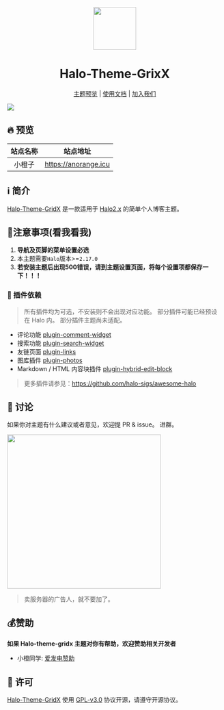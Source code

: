 <div align="center">
<!-- 主题Logo -->
<img width="100px" src="https://img.picui.cn/free/2024/07/02/6683c35eec355.png">
<!-- 主题名称 -->
<h1>Halo-Theme-GrixX</h1>
<!-- 快捷导航 -->
<p align="center">

[主题预览](#-预览) | [使用文档](https://github.com/cyx614997005/halo-theme-gridx) | [加入我们](#-讨论)

</p>
</div>

<!-- 主题预览图 -->
![](https://cdn.anorange.icu/blog/screenshot-1720338238655.png-webp)

## 🔥 预览

|  站点名称  |          站点地址           |
|:------:|:-----------------------:|
| 小橙子 | https://anorange.icu |

## ℹ️ 简介

[Halo-Theme-GridX](https://github.com/cyx614997005/halo-theme-gridx)
是一款适用于 [Halo2.x](https://github.com/halo-dev/halo) 的简单个人博客主题。

## 🚨注意事项(看我看我)

1. **导航及页脚的菜单设置必选**
2. 本主题需要`Halo`版本>=`2.17.0`
3. **若安装主题后出现500错误，请到主题设置页面，将每个设置项都保存一下！！！**

### 🔌 插件依赖

> 所有插件均为可选，不安装则不会出现对应功能。
> 部分插件可能已经预设在 Halo 内。
> 部分插件主题尚未适配。

- 评论功能 [plugin-comment-widget](https://github.com/halo-sigs/plugin-comment-widget/releases)
- 搜索功能 [plugin-search-widget](https://github.com/halo-sigs/plugin-search-widget/releases)
- 友链页面 [plugin-links](https://github.com/halo-sigs/plugin-links)
- 图库插件 [plugin-photos](https://github.com/halo-sigs/plugin-photos)
- Markdown / HTML 内容块插件 [plugin-hybrid-edit-block](https://www.halo.run/store/apps/app-NgHnY)

> 更多插件请参见：https://github.com/halo-sigs/awesome-halo

## 💬 讨论

如果你对主题有什么建议或者意见，欢迎提 PR & issue。
进群。

<img width="360" src="https://img.picui.cn/free/2024/07/07/668a49dc1334a.jpg" />

> 卖服务器的广告人，就不要加了。

## 💰赞助

**如果 Halo-theme-gridx 主题对你有帮助，欢迎赞助相关开发者**
* 小橙同学: [爱发电赞助](https://afdian.net/a/anorange2023)

## 🔐 许可

[Halo-Theme-GridX](https://github.com/cyx614997005/halo-theme-gridx) 使用 [GPL-v3.0](./LICENSE) 协议开源，请遵守开源协议。






